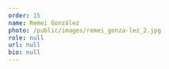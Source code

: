 ```yaml
---
order: 15
name: Remei González
photo: /public/images/remei_gonza-lez_2.jpg
role: null
url: null
bio: null
---
```

